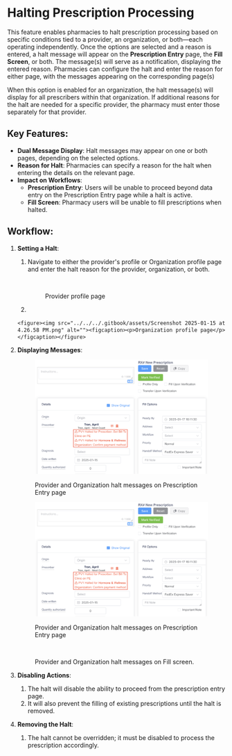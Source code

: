 # Halting Prescription Processing

This feature enables pharmacies to halt prescription processing based on specific conditions tied to a provider, an organization, or both—each operating independently. Once the options are selected and a reason is entered, a halt message will appear on the **Prescription Entry** page, the **Fill Screen**, or both. The message(s) will serve as a notification, displaying the entered reason. Pharmacies can configure the halt and enter the reason for either page, with the messages appearing on the corresponding page(s)

When this option is enabled for an organization, the halt message(s) will display for all prescribers within that organization. If additional reasons for the halt are needed for a specific provider, the pharmacy must enter those separately for that provider.

## Key Features:

* **Dual Message Display**: Halt messages may appear on one or both pages, depending on the selected options.
* **Reason for Halt**: Pharmacies can specify a reason for the halt when entering the details on the relevant page.
* **Impact on Workflows**:
  * **Prescription Entry**: Users will be unable to proceed beyond data entry on the Prescription Entry page while a halt is active.
  * **Fill Screen**: Pharmacy users will be unable to fill prescriptions when halted.

## Workflow:

1. **Setting a Halt**:
   1.  Navigate to either the provider's profile or Organization profile page and enter the halt reason for the provider, organization, or both.

       <figure><img src="../../../.gitbook/assets/Screenshot 2025-01-15 at 4.27.41 PM.png" alt=""><figcaption><p>Provider profile page</p></figcaption></figure>
   2.

       <figure><img src="../../../.gitbook/assets/Screenshot 2025-01-15 at 4.26.58 PM.png" alt=""><figcaption><p>Organization profile page</p></figcaption></figure>
2.  **Displaying Messages**:

    <figure><img src="../../../.gitbook/assets/image (8).png" alt=""><figcaption><p>Provider and Organization halt messages on Prescription Entry page</p></figcaption></figure>

    <figure><img src="../../../.gitbook/assets/image (8).png" alt=""><figcaption><p>Provider and Organization halt messages on Prescription Entry page</p></figcaption></figure>

    <figure><img src="../../../.gitbook/assets/Screenshot 2025-01-15 at 4.14.35 PM.png" alt=""><figcaption><p>Provider and Organization halt messages on Fill screen.</p></figcaption></figure>
3. **Disabling Actions**:
   1. The halt will disable the ability to proceed from the prescription entry page.
   2. It will also prevent the filling of existing prescriptions until the halt is removed.
4. **Removing the Halt**:
   1. The halt cannot be overridden; it must be disabled to process the prescription accordingly.
